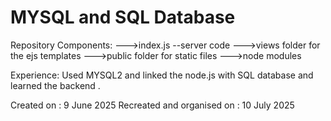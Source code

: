 # MYSQL  and SQL Database 
Repository Components:
--->index.js  --server code
--->views folder for the ejs templates
--->public folder for static files
--->node modules

Experience:
Used MYSQL2 and linked the node.js with SQL database and learned the backend .

Created on : 9 June 2025
Recreated and organised on : 10 July 2025
